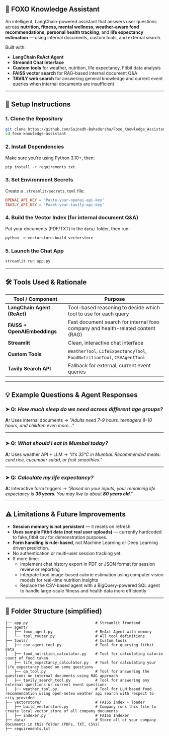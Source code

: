 ## 🧠 FOXO Knowledge Assistant

An intelligent, LangChain-powered assistant that answers user questions across **nutrition, fitness, mental wellness, weather-aware food recommendations, personal health tracking**, and **life expectancy estimation** — using internal documents, custom tools, and external search.

Built with:

* **LangChain ReAct Agent**
* **Streamlit Chat Interface**
* **Custom tools** for weather, nutrition, life expectancy, Fitbit data analysis
* **FAISS vector search** for RAG-based internal document Q&A
* **TAVILY web search** for answering general knowledge and current event queries when internal documents are insufficient

---

## 🚀 Setup Instructions

### 1. Clone the Repository

```bash
git clone https://github.com/Sainadh-Bahadursha/Foxo_Knowledge_Assistant.git
cd foxo-knowledge-assistant
```

### 2. Install Dependencies

Make sure you’re using Python 3.10+, then:

```bash
pip install -r requirements.txt
```

### 3. Set Environment Secrets

Create a `.streamlit/secrets.toml` file:

```toml
OPENAI_API_KEY = "Paste-your-openai-api-key"
TAVILY_API_KEY = "Paset-your-tavily-api-key"
```

### 4. Build the Vector Index (for internal document Q\&A)

Put your documents (PDF/TXT) in the `data/` folder, then run:

```bash
python -m vectorstore.build_vectorstore
```

### 5. Launch the Chat App

```bash
streamlit run app.py
```

---

## 🛠️ Tools Used & Rationale

| Tool / Component             | Purpose                                                                  |
| ---------------------------- | ---------------------------------------------------------------------------------|
| **LangChain Agent (ReAct)**  | Tool-based reasoning to decide which tool to use for each query                  |
| **FAISS + OpenAIEmbeddings** | Fast document search for internal foxo company and health-related content (RAG)  |
| **Streamlit**                | Clean, interactive chat interface                                                |
| **Custom Tools**             | `WeatherTool`, `LifeExpectancyTool`, `FoodNutritionTool`, `CSVAgentTool`         |
| **Tavily Search API**        | Fallback for external, current event queries                                     |

---

## 💡 Example Questions & Agent Responses

### ➤ Q: *How much sleep do we need across different age groups?*

**A:** Uses internal documents →
*"Adults need 7–9 hours, teenagers 8–10 hours, and children even more..."*

---

### ➤ Q: *What should I eat in Mumbai today?*

**A:** Uses weather API + LLM →
*"It’s 35°C in Mumbai. Recommended meals: curd rice, cucumber salad, or fruit smoothies."*

---

### ➤ Q: *Calculate my life expectancy?*

**A:** Interactive form triggers →
*"Based on your inputs, your remaining life expectancy is **35 years**. You may live to about **80 years old**."*

---

## ⚠️ Limitations & Future Improvements

* **Session memory is not persistent** — it resets on refresh.
* **Uses sample Fitbit data (not real user uploads)** — currently hardcoded to fake_fitbit.csv for demonstration purposes.
* **Form handling is rule-based**, not Machine Learning or Deep Learning driven prediction.
* No authentication or multi-user session tracking yet.
* If more time:
  * Implement chat history export in PDF or JSON format for session review or reporting
  * Integrate food image-based calorie estimation using computer vision models for real-time nutrition insights
  * Replace the CSV-based agent with a BigQuery-powered SQL agent to handle large-scale fitness and health data more efficiently

---

## 📁 Folder Structure (simplified)

```
├── app.py                              # Streamlit frontend
├── agent/
│   ├── foxo_agent.py                   # ReAct Agent with memory
│   └── tool_router.py                  # All tool definitions
├── tools/                              # Custom tools
│   ├── csv_agent_tool.py               # Tool for querying fitbit data
│   ├── food_nutrition_calculator.py    # Tool for calculating calorie count of food taken
│   ├── life_expectancy_calculator.py   # Tool for calculating your life expectancy based on some questions
│   ├── qa_tool.py                      # Tool for answering the questions on internal documents using RAG approach
│   ├── tavily_search_tool.py           # Tool for answering any external questions or current event questions
│   ├── weather_tool.py                 # Tool for LLM based food recommendation using open-meteo weather api search with respect to city provided
├── vectorstore/                        # FAISS index + loader
│   ├── build_vectorstore.py            # Company runs this file to create local vector_store of all company documents
│   ├── indexer.py                      # FAISS Indexer
├── data/                               # Store all of your company documents in this folder (PDFs, TXT, CSVs)
├── requirements.txt
```
